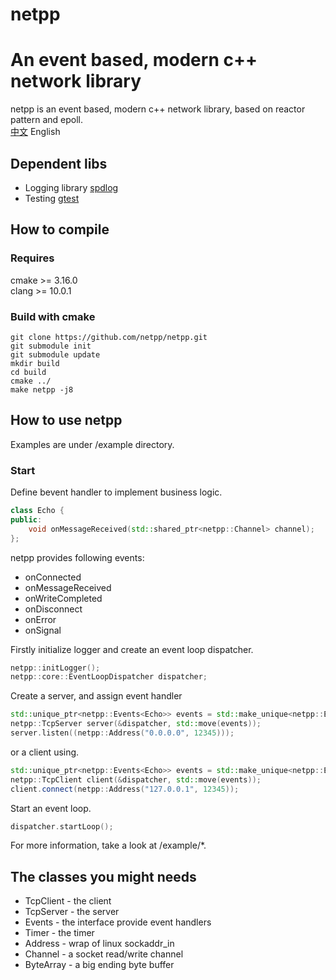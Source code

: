# netpp
An event based, modern c++ network library
=======
netpp is an event based, modern c++ network library, based on reactor pattern and epoll.  
[中文](https://github.com/netpp/netpp/blob/master/README_CN.md) English
## Dependent libs
* Logging library [spdlog](https://github.com/gabime/spdlog)
* Testing [gtest](https://github.com/google/googletest)
## How to compile
### Requires
cmake >= 3.16.0  
clang >= 10.0.1
### Build with cmake
```
git clone https://github.com/netpp/netpp.git
git submodule init
git submodule update
mkdir build
cd build
cmake ../
make netpp -j8
```
## How to use netpp
Examples are under /example directory.

### Start
Define bevent handler to implement business logic. 
```c++
class Echo {
public:
    void onMessageReceived(std::shared_ptr<netpp::Channel> channel);
};
```
netpp provides following events:
* onConnected
* onMessageReceived
* onWriteCompleted
* onDisconnect
* onError
* onSignal

Firstly initialize logger and create an event loop dispatcher.
```c++
netpp::initLogger();
netpp::core::EventLoopDispatcher dispatcher;
```
Create a server, and assign event handler
```c++
std::unique_ptr<netpp::Events<Echo>> events = std::make_unique<netpp::Events<Echo>>(Echo());
netpp::TcpServer server(&dispatcher, std::move(events));
server.listen((netpp::Address("0.0.0.0", 12345)));
```
or a client using.
```c++
std::unique_ptr<netpp::Events<Echo>> events = std::make_unique<netpp::Events<Echo>>(Echo());
netpp::TcpClient client(&dispatcher, std::move(events));
client.connect(netpp::Address("127.0.0.1", 12345));
```
Start an event loop.
```c++
dispatcher.startLoop();
```
For more information, take a look at /example/*.

## The classes you might needs
* TcpClient - the client
* TcpServer - the server
* Events - the interface provide event handlers
* Timer - the timer
* Address - wrap of linux sockaddr_in
* Channel - a socket read/write channel
* ByteArray - a big ending byte buffer
